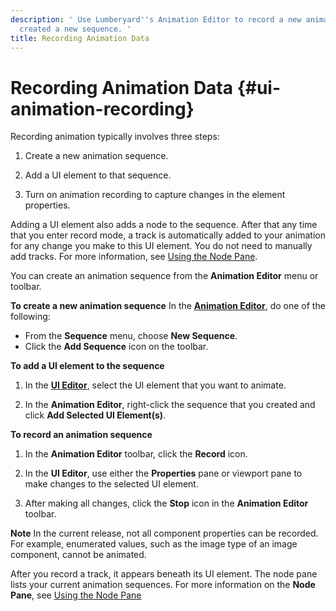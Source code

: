 ```yaml
---
description: ' Use Lumberyard''s Animation Editor to record a new animation after you have
  created a new sequence. '
title: Recording Animation Data
---
```

# Recording Animation Data {#ui-animation-recording}

Recording animation typically involves three steps:

1. Create a new animation sequence\.

1. Add a UI element to that sequence\.

1. Turn on animation recording to capture changes in the element properties\.

Adding a UI element also adds a node to the sequence\. After that any time that you enter record mode, a track is automatically added to your animation for any change you make to this UI element\. You do not need to manually add tracks\. For more information, see [Using the Node Pane](/docs/user-guide/features/user-interface/animation/using-node-pane.md)\.

You can create an animation sequence from the **Animation Editor** menu or toolbar\.

**To create a new animation sequence**
In the [**Animation Editor**](/docs/user-guide/features/user-interface/animation/_index.md), do one of the following:
+ From the **Sequence** menu, choose **New Sequence**\.
+ Click the **Add Sequence** icon on the toolbar\.

**To add a UI element to the sequence**

1. In the [**UI Editor**](/docs/user-guide/features/interactivity/user-interface/editor/using.md), select the UI element that you want to animate\.

1. In the **Animation Editor**, right\-click the sequence that you created and click **Add Selected UI Element\(s\)**\.

**To record an animation sequence**

1. In the **Animation Editor** toolbar, click the **Record** icon\.

1. In the **UI Editor**, use either the **Properties** pane or viewport pane to make changes to the selected UI element\.

1. After making all changes, click the **Stop** icon in the **Animation Editor** toolbar\.

**Note**
In the current release, not all component properties can be recorded\. For example, enumerated values, such as the image type of an image component, cannot be animated\.

After you record a track, it appears beneath its UI element\. The node pane lists your current animation sequences\. For more information on the **Node Pane**, see [Using the Node Pane](/docs/user-guide/features/user-interface/animation/using-node-pane.md)